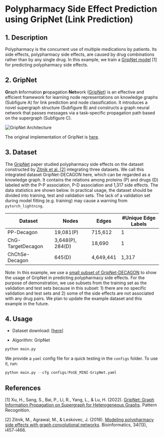 # Polypharmacy Side Effect Prediction using GripNet (Link Prediction)

## 1. Description

Polypharmacy is the concurrent use of multiple medications by patients. Its side effects, polypharmacy side effects, are caused by drug combinations rather than by any single drug. In this example, we train a [GripNet model](https://doi.org/10.1016/j.patcog.2022.108973) [1] for predicting polypharmacy side effects.

## 2. GripNet

**Gr**aph **i**nformation **p**ropagation **Net**work ([GripNet](https://doi.org/10.1016/j.patcog.2022.108973)) is an effective and efficient framework for learning node representations on knowledge graphs (Subfigure A) for link prediction and node classification. It introduces a novel supergraph structure (Subfigure B) and constructs a graph neural network that passes messages via a task-specific propagation path based on the supergraph (Subfigure C).

![GripNet Architecture](https://ars.els-cdn.com/content/image/1-s2.0-S0031320322004538-gr2_lrg.jpg)

The original implementation of GripNet is [here](https://github.com/NYXFLOWER/GripNet.git).

## 3. Dataset

The [GripNet](https://doi.org/10.1016/j.patcog.2022.108973) paper studied polypharmacy side effects on the dataset constructed by [Zitnik et al. [2]](https://academic.oup.com/bioinformatics/article/34/13/i457/5045770?login=false) integrating three datasets. We call this integrated dataset GripNet-DECAGON here, which can be regarded as a knowledge graph. It contains the relations among proteins (P) and drugs (D) labeled with the P-P association, P-D association and 1,317 side effects. The data statistics are shown below. In practical usage, the dataset should be divided into training, test and validation sets. The lack of a validation set during model fitting (e.g. training) may cause a warning from `pytorch_lightning`.

| Dataset           | Nodes            | Edges      | #Unique Edge Labels |
| ----------------- | ---------------- | ---------- | ------------------- |
| PP-Decagon        | 19,081(P)        | 715,612    | 1                   |
| ChG-TargetDecagon | 3,648(P), 284(D) | 18,690     | 1                   |
| ChChSe-Decagon    | 645(D)           | 4,649,441  | 1,317               |

Note: In this example, we use a [small subset of GripNet-DECAGON](https://github.com/pykale/data/blob/main/graphs/pose_pyg_2.pt) to show the usage of GripNet in predicting polypharmacy side effects. For the purpose of demonstration, we use subsets from the training set as the validation and test sets because in this subset: 1) there are no specific validation and test sets and 2) some of the side effects are not associated with any drug pairs. We plan to update the example dataset and this example in the future.

## 4. Usage

- Dataset download: [[here](https://github.com/pykale/data/tree/main/graphs)]

- Algorithm: GripNet

```python
python main.py
```

We provide a `yaml` config file for a quick testing in the `configs` folder. To use it, run:

```python
python main.py --cfg configs/PoSE_MINI-GripNet.yaml
```

## References

[1] Xu, H., Sang, S., Bai, P., Li, R., Yang, L., & Lu, H. (2022). [GripNet: Graph Information Propagation on Supergraph for Heterogeneous Graphs](https://doi.org/10.1016/j.patcog.2022.108973). Pattern Recognition.

[2] Zitnik, M., Agrawal, M., & Leskovec, J. (2018). [Modeling polypharmacy side effects with graph convolutional networks](https://academic.oup.com/bioinformatics/article/34/13/i457/5045770?login=false). Bioinformatics, 34(13), i457-i466.
